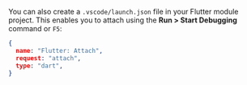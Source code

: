 You can also create a `.vscode/launch.json` file in your Flutter module project. This enables you to attach using the **Run > Start Debugging** command or `F5`:

```json
{
  name: "Flutter: Attach",
  request: "attach",
  type: "dart",
}
```